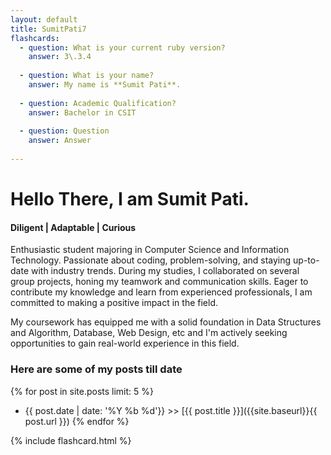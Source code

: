 ```yaml
---
layout: default
title: SumitPati7
flashcards: 
  - question: What is your current ruby version?
    answer: 3\.3.4
            
  - question: What is your name?
    answer: My name is **Sumit Pati**.
            
  - question: Academic Qualification?
    answer: Bachelor in CSIT
            
  - question: Question
    answer: Answer
            
---
```

# Hello There, I am Sumit Pati.

#### Diligent | Adaptable | Curious
Enthusiastic student majoring in Computer Science and Information Technology. Passionate about coding, problem-solving, and staying up-to-date with industry trends. During my studies, I collaborated on several group projects, honing my teamwork and communication skills. Eager to contribute my knowledge and learn from experienced professionals, I am committed to making a positive impact in the field.

My coursework has equipped me with a solid foundation in Data Structures and Algorithm, Database, Web Design, etc and I'm actively seeking opportunities to gain real-world experience in this field.

### Here are some of my posts till date 

{% for post in site.posts limit: 5 %}
  * {{ post.date | date: '%Y %b %d'}} >> [{{ post.title }}]({{site.baseurl}}{{ post.url }})
{% endfor %}

{% include flashcard.html %}
      